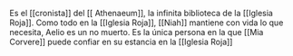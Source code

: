 Es el [[cronista]] del [[ Athenaeum]], la infinita biblioteca de la [[Iglesia Roja]].
Como todo en la [[Iglesia Roja]], [[Niah]] mantiene con vida lo que necesita, Aelio es un no muerto.
Es la única persona en la que [[Mia Corvere]]  puede confiar en su estancia en la [[Iglesia Roja]]
